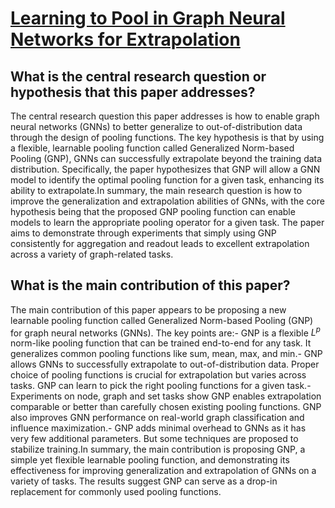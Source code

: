 # [Learning to Pool in Graph Neural Networks for Extrapolation](https://arxiv.org/abs/2106.06210v2)

## What is the central research question or hypothesis that this paper addresses?

The central research question this paper addresses is how to enable graph neural networks (GNNs) to better generalize to out-of-distribution data through the design of pooling functions. The key hypothesis is that by using a flexible, learnable pooling function called Generalized Norm-based Pooling (GNP), GNNs can successfully extrapolate beyond the training data distribution. Specifically, the paper hypothesizes that GNP will allow a GNN model to identify the optimal pooling function for a given task, enhancing its ability to extrapolate.In summary, the main research question is how to improve the generalization and extrapolation abilities of GNNs, with the core hypothesis being that the proposed GNP pooling function can enable models to learn the appropriate pooling operator for a given task. The paper aims to demonstrate through experiments that simply using GNP consistently for aggregation and readout leads to excellent extrapolation across a variety of graph-related tasks.


## What is the main contribution of this paper?

The main contribution of this paper appears to be proposing a new learnable pooling function called Generalized Norm-based Pooling (GNP) for graph neural networks (GNNs). The key points are:- GNP is a flexible $L^p$ norm-like pooling function that can be trained end-to-end for any task. It generalizes common pooling functions like sum, mean, max, and min.- GNP allows GNNs to successfully extrapolate to out-of-distribution data. Proper choice of pooling functions is crucial for extrapolation but varies across tasks. GNP can learn to pick the right pooling functions for a given task.- Experiments on node, graph and set tasks show GNP enables extrapolation comparable or better than carefully chosen existing pooling functions. GNP also improves GNN performance on real-world graph classification and influence maximization.- GNP adds minimal overhead to GNNs as it has very few additional parameters. But some techniques are proposed to stabilize training.In summary, the main contribution is proposing GNP, a simple yet flexible learnable pooling function, and demonstrating its effectiveness for improving generalization and extrapolation of GNNs on a variety of tasks. The results suggest GNP can serve as a drop-in replacement for commonly used pooling functions.
